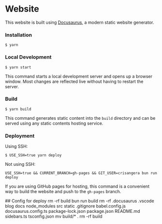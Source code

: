 # Website

This website is built using [Docusaurus](https://docusaurus.io/), a modern static website generator.

### Installation

```
$ yarn
```

### Local Development

```
$ yarn start
```

This command starts a local development server and opens up a browser window. Most changes are reflected live without having to restart the server.

### Build

```
$ yarn build
```

This command generates static content into the `build` directory and can be served using any static contents hosting service.

### Deployment

Using SSH:

```
$ USE_SSH=true yarn deploy
```

Not using SSH:

```
USE_SSH=true && CURRENT_BRANCH=gh-pages && GIT_USER=crisangera bun run deploy
```

If you are using GitHub pages for hosting, this command is a convenient way to build the website and push to the `gh-pages` branch.

## Config for deploy
rm -rf build
bun run build
rm -rf .docusaurus .vscode blog docs node_modules src static .gitignore babel.config.js docusaurus.config.ts package-lock.json package.json README.md sidebars.ts tsconfig.json
mv build/* .
rm -rf build